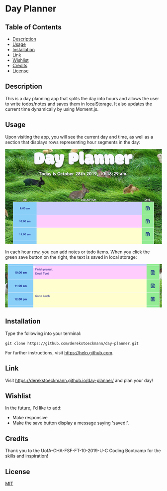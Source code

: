 # Day Planner

## Table of Contents

- [Description](#description)
- [Usage](#usage)
- [Installation](#installation)
- [Link](#link)
- [Wishlist](#wishlist)
- [Credits](#credits)
- [License](#license)

## Description

This is a day planning app that splits the day into hours and allows the user to write todos/notes and saves them in localStorage. It also updates the current time dynamically by using Moment.js.

## Usage

Upon visiting the app, you will see the current day and time, as well as a section that displays rows representing hour segments in the day:

![Main section](screenshots/main-section.png?raw=true "Main section")

In each hour row, you can add notes or todo items. When you click the green save button on the right, the text is saved in local storage:

![Hour sections](screenshots/hour-sections.png?raw=true "Hour sections")

## Installation

Type the following into your terminal:

`git clone https://github.com/derekstoeckmann/day-planner.git`

For further instructions, visit https://help.github.com.

## Link

Visit https://derekstoeckmann.github.io/day-planner/ and plan your day!

## Wishlist

In the future, I'd like to add:

- Make responsive
- Make the save button display a message saying 'saved!'.

## Credits

Thank you to the UofA-CHA-FSF-FT-10-2019-U-C Coding Bootcamp for the skills and inspiration!

## License

[MIT](https://opensource.org/licenses/MIT)
